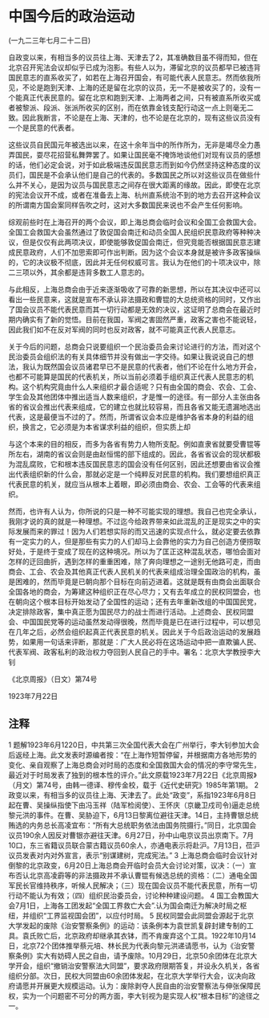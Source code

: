 # 中国今后的政治运动

 

(一九二三年七月二十二日)

 

自政变以来，有相当多的议员往上海、天津去了2，其准确数目虽不得而知，但在北京召开宪法会议却似乎已成为泡影。有些人以为，滞留北京的议员都早已被违背国民意志的直系收买了，如若在上海召开国会，有可能代表人民意志。然而依我所见，不论是跑到天津、上海的还是留在北京的议员，无一不是被收买了的，没有一个能真正代表民意的。留在北京和跑到天津、上海两者之间，只有被直系所收买或者被黎派、段派、张派所收买的区别，而在依靠金钱支配行动这一点上则毫无二致。因此我断言，不论是在上海、天津的，也不论是在北京的，现有这些议员没有一个是民意的代表者。

这些议员自民国元年被选出以来，在这十余年当中的所作所为，无非是竭尽全力愚弄国民，耍尽花招营私舞弊罢了。如果让国民毫不掩饰地谈他们对现有议员的感想的话，他们必定会说，对于如此极端违反国民意志而到如今仍然坚持这种态度的议员们，国民是不会承认他们是自己的代表的。多数国民之所以对这些议员在做些什么并不关心，是因为议员与国民意志之间存在很大距离的缘故。因此，即使在北京的宪法会议开不成，或者在准备去上海、杭州直系统治不到的地方去召开这种会议的所谓南方国会案同样告吹之时，这对大多数国民来说也不会产生任何影响。

综观前些时在上海召开的两个会议，即上海总商会临时会议和全国工会救国大会。全国工会救国大会虽然通过了敦促国会南迁和动员全国人民组织民意政府等种种决议，但是仅仅有此两项决议，即使能够敦促国会南迁，但究竞能否根据国民意志建成民意政府，人们不加思索即可作出判断。因为这个会议本身就是被许多政客操纵的，它的决议极不彻底，因此并无任何权威可言。我认为在他们的十项决议中，除二三项以外，其余都是违背多数工人意志的。

与此相反，上海总商会由于近来逐渐吸收了可靠的新思想，所以在其决议中还可以看出一些民意来，这就是宣布不承认非法摄政和曹锟的大总统资格的同时，又作出了国会议员不能代表民意而其一切行动都是无效的决议，这证明了总商会在最近时期内确实有了新的觉悟。目前在我国，军阀之害固然严重，政客之害也不能说轻，因此我们如不在反对军阀的同时也反对政客，就不可能真正代表人民意志。

关于今后的问题，总商会只说要组织一个民治委员会来讨论进行的方法，而对这个民治委员会组织法的有关具体细节并没有做出一字交待。如果让我说说自己的想法，我认为既然国会议员诸君早已不是民意的代表者，他们不论在什么地方开会，也都不可能算是国民的代表机关，所以当前必须着手组织真正代表人民意志的机构。这个机构究竟由什么人来组织才最合适呢？只有由全国的商会、农会、工会、学生会及其他团体中推出适当人数来组织，才是惟一的途径。有一部分人主张由各省的省议会推出代表来组成，它的建立也就比较容易，而且各省又能无遗漏地选出代表，这是最便当不过的了。然而，所谓省议会本应是维护各省本身的利益的组织，换言之，它必须是为本省谋求利益的组织，但实质上却

与这个本来的目的相反，而多为各省有势力人物所支配。例如直隶省就要受曹锟等所左右，湖南的省议会则是由赵恒惕的部下组成的。因此，各省省议会的现状都极为混乱腐败，它和根本违反国民意志的国会没有任何区别，因此还想要由省议会推出代表组织新的什么会，那就必定是一个纯粹反对民意的机构。我们要想组织真正代表民意的机关，就应当从根本上着眼，即必须由商会、农会、工会等的代表来组织。

然而，也许有人认为，你所说的只是一种不可能实现的理想。我自己也完全承认，我刚才说的真的就是一种理想。不过迄今给政界带来如此混乱的正是现实之中的实际发展而来的罪过！因为人们若想实际的而又迅速的实现点什么，就必定要去依靠有一定实力的人，但是那些有实力的人们却马上会靠他的实力为自己创造方便捞取好处，于是终于变成了现在的这种境况。所以为了匡正这种混乱状态，哪怕会面对怎样的迂回曲折，遇到怎样的重重困难，除了奔向理想之一途别无他路可走，而由商会、工会、农会及其他真正代表人民机关的代表来组成治理全国政治的机构，虽是困难的，然而毕竟是已朝向那个目标在向前迈进着。这就是既有由商会出面联合全国各地的商会，为筹建这种组织正在尽心尽力；又有去年成立的民权同盟会，也在朝向这个根本目标开始发动了全国性的运动；还有去年重新改组的中国国民党，决定排除政客，集中真正愿为国民尽力的战士而进行活动。上述商会、民权同盟会、中国国民党等的运动虽然发动得很晚，然而毕竟是已在进行过程中，可以想见在几年之后，必然会组织起真正代表民意的机关。因此关于今后政治运动的发展趋势，如果用一句话来评断，那就是：广大人民必将在这场运动中把一直欺骗人民、代表军阀、政客私利的政治权力夺回到人民自己的手中。署名：北京大学教授李大钊

《北京周报》（日文）第74号

1923年7月22日

 

## 注释
1 题解1923年6月1220日，中共第三次全国代表大会在广州举行，李大钊参加大会后返经上海。此文发表时源编者按：“在上海作短暂停留，并根据南方各地形势的变化、亲自观察了上海总商会对时局的态度和全国救国大会的情况的李守常先生，最近对于时局发表了独到的根本性的评介。”此文原载1923年7月22日《北京周报》（月文）第74号，由韩一德译、穆传金校，载于《近代史研究》1985年第1期。
2 政变以来，有相当多的议员往上海、天津去了。此处“政变”，系指1923年6月8日起在曹、吴操纵指使下由冯玉祥（陆军检阅使）、王怀庆（京畿卫戍司令)逼走总统黎元洪的事件。在曹、吴胁迫下，6月13日黎离位避往天津。14日，主持曹银总统贿选的内务总长高凌宜布：“所有大总统职务依法由国务院摄行。”同日，北京国会议员190余人因反对曹银亦避往天津。6月27日，孙中山电京议员出京南下。7月10口，东三省籍议员联合蒙古籍议员60余人，亦通电表示将赴沪。7月13日，莅沪议员发表对内对外宣言，表示“别谋建树，完成宪法。”
3 上海总商会临时会议针对倒黎的北京政变，6月20日上海总商会开临时会员大会讨论对策，议决：（一）宣布否认北京高凌霨等的非法摄政并不承认曹锟有候选总统的资格：（二）通电全国军民长官维持秩序，听候人民解决；（三）现在国会议员不能代表民意，所有一切行动不能认为有效；（四）组织民治委员会，讨论种种建设问题。
4 国工会教国大会7月1日，上海各工团发起“全国工界救亡大会”.认为国会南迁为解决时局之枢纽，并组织“工界监视国会团”，以应付时局。
5 民权同盟会此同盟会源起于北京大学发起的废除《治安警察条例》的运动：该条例本为袁世凯复辟封建专制的工具。袁氏败亡后，北京政府却继承其衣钵，而不肯废弃这个工具。1922年10月14日，北京72个团体推举蔡元培、林长民为代表向黎元洪递请愿书，认为《治安警察条例》实大有妨碍人民之自由，请予废除。10月29日，北京50余团体在北京大学开会，组织“撤销治安警察法大同盟”，要求政府限期答复，并设永久机关，各省组织分部。次日，民权大同盟由60余团体发起，在北京大学举行大会，议决向政府请愿并开展更大规模运动。认为：废除剥夺人民自由的治安警察法与伸张保障民权，实为一个问题密不可分的两方面，李大钊视为是实现人权“根本目标”的途径之一。
